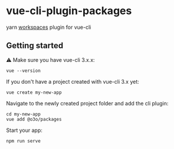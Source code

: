 # vue-cli-plugin-packages
yarn [workspaces](https://yarnpkg.com/lang/en/docs/workspaces/) plugin for vue-cli

## Getting started

:warning: Make sure you have vue-cli 3.x.x:

```
vue --version
```

If you don't have a project created with vue-cli 3.x yet:

```
vue create my-new-app
```

Navigate to the newly created project folder and add the cli plugin:

```
cd my-new-app
vue add @o3o/packages
```

Start your app:

```
npm run serve
```

